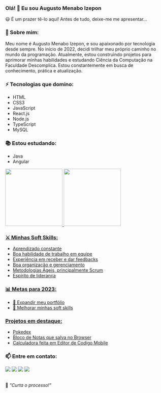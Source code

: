 ### Olá! 👋 Eu sou Augusto Menabo Izepon

😃 É um prazer tê-lo aqui! Antes de tudo, deixe-me me apresentar...

### 🐺 Sobre mim:

Meu nome é Augusto Menabo Izepon, e sou apaixonado por tecnologia desde sempre. No início de 2022, decidi trilhar meu próprio caminho no mundo da programação. Atualmente, estou construindo projetos para aprimorar minhas habilidades e estudando Ciência da Computação na Faculdade Descomplica. Estou constantemente em busca de conhecimento, prática e atualização.

### ⚡ Tecnologias que domino:

- HTML
- CSS3
- JavaScript
- React.js
- Node.js
- TypeScript
- MySQL

### 📚 Estou estudando:

- Java
- Angular

<div align="left">
  <a href="https://github.com/augustoizepon">
  <img height="180em" src="https://github-readme-stats.vercel.app/api?username=augustoizepon&show_icons=true&theme=dracula&include_all_commits=true&count_private=true"/>
  <img height="180em" src="https://github-readme-stats.vercel.app/api/top-langs/?username=augustoizepon&layout=compact&langs_count=7&theme=dracula"/>
</div>

### ⚔️ Minhas Soft Skills:

- Aprendizado constante
- Boa habilidade de trabalho em equipe
- Experiência em receber e dar feedbacks
- Boa organização e gerenciamento
- Metodologias Ágeis, principalmente Scrum
- Espírito de liderança

### 📊 Metas para 2023:

- 📂 Expandir meu portfólio
- 🤝 Melhorar minhas soft skills

### Projetos em destaque:
- [Pokedex](https://augustoizepon.github.io/Pokedex/)
- [Bloco de Notas que salva no Browser](https://augustoizepon.github.io/projeto-bloco-de-notas/)
- [Calculadora feita em Editor de Codigo Mobile](https://augustoizepon.github.io/calculadora-mobile/)

### 📫 Entre em contato:

<div>
  <a href="https://www.linkedin.com/in/augusto-menabó-izepon-8a3070264/" target="_blank"><img src="https://img.shields.io/badge/-LinkedIn-%230077B5?style=for-the-badge&logo=linkedin&logoColor=white" target="_blank"></a>
  <a href="https://api.whatsapp.com/send/?phone=55081981202507&text&type=phone_number&app_absent=0" target="_blank"><img src="https://img.shields.io/badge/WhatsApp-25D366?style=for-the-badge&logo=whatsapp&logoColor=white" target="_blank"></a>
  <a href = "malito:augustom.izepon@outlook.com"><img src="https://img.shields.io/badge/-Gmail-%23333?style=for-the-badge&logo=gmail&logoColor=white" target="_blank"></a>
  <a href = "https://www.youtube.com/channel/UC5zHn9b0Ch9BIMgCItrCJDw"><img src="https://img.shields.io/badge/YouTube-red?style=for-the-badge&logo=youtube&logoColor=white" target="_blank"></a>

</div>

<br>
<p>🧠 <i>"Curta o processo!"</i></p>

